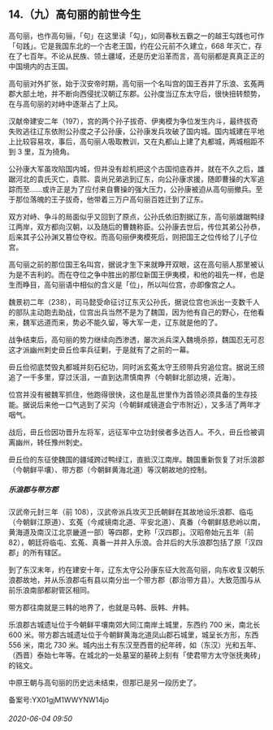 ## 14.（九）高句丽的前世今生
高句丽，也作高句骊，「句」在这里读「勾」，如同春秋五霸之一的越王勾践也可作「句践」。它是我国东北的一个古老王国，约在公元前不久建立，668 年灭亡，存在了七百年。不论从民族、领土疆域，还是历史沿革而言，高句丽都是真真正正的中国境内的古王国。



高句丽对外扩张，始于汉安帝时期，高句丽一个名叫宫的国王吞并了乐浪、玄菟两郡大部土地，并不断向西侵扰汉朝辽东郡。公孙度当辽东太守后，很快扭转颓势，在与高句丽的对峙中逐渐占了上风。



汉献帝建安二年（197），宫的两个孙子拔奇、伊夷模为争位发生内斗，最终拔奇失败逃往辽东依附公孙度之子公孙康，公孙康发兵攻破了国内城。国内城建在平地上比较容易攻，事后，高句丽人吸取教训，又在丸都山上建了丸都城，两城相距不到 3 里，互为掎角。



公孙康大军虽攻陷国内城，但并没有趁机把这个古国彻底吞并，就在不久之后，雄踞河北的袁氏灭亡，袁熙、袁尚兄弟逃到辽东，向公孙康求援，随即曹操的大军追踪而至……或许正是为了应付来自曹操的强大压力，公孙康被迫从高句丽撤兵。至于那位落魄的王子拔奇，他带着三万户高句丽百姓迁到了辽东。



双方对峙、争斗的局面似乎又回到了原点，公孙氏依旧割据辽东，高句丽雄踞鸭绿江两岸，双方都向汉朝，以及随后的曹魏称臣。公孙康去世后，传位其弟公孙恭，后来其子公孙渊又篡位夺权。而高句丽伊夷模死后，则把国王之位传给了儿子位宫。



高句丽之前的那位国王名叫宫，据说才生下来就睁开双眼，这在高句丽人那里被认为是不吉利的。而在夺位之争中胜出的那位新国王伊夷模，和他的祖先一样，也是生而睁目，高句丽语中相似的含义是「位」，所以叫位宫，亦即像宫之人。



魏景初二年（238），司马懿受命征讨辽东灭公孙氏，据说位宫也派出一支数千人的部队主动跑去助战，位宫出兵当然不是为了魏国，因为他有自己的野心，在他看来，魏军远道而来，势必不能久留，等大军一走，辽东就是他的了。



战争结束后，高句丽的势力继续向西渗透，屡次派兵深入魏境杀掠，魏国忍无可忍这才派幽州刺史毌丘俭率兵征剿，于是就有了之前的一幕。



毌丘俭彻底焚毁丸都城并刻石纪功，同时派玄菟太守王颀带兵穷追位宫。据说王颀追了一千多里，穿过沃沮，一直到达肃慎南界（今朝鲜北部边境，近海）。



位宫并没有被魏军抓住，他跑得很快，这也是乱世里作为首领必须具备的生存技能。据说后来他一口气逃到了买沟（今朝鲜咸镜道会宁市附近），又多活了两年才咽气。



战后，毌丘俭因功晋升左将军，远征军中立功封侯者多达百人。不久，毌丘俭被调离幽州，转任豫州刺史。



毌丘俭的东征使魏国的疆域跨过鸭绿江，直抵汉江南岸。魏国重新恢复了对乐浪郡（今朝鲜平壤）、带方郡（今朝鲜黄海北道）等汉朝故地的控制。



##### 乐浪郡与带方郡


汉武帝元封三年（前 108），汉武帝派兵攻灭卫氏朝鲜在其故地设乐浪郡、临屯（今朝鲜江原道）、玄菟（今咸镜南北道、平安北道）、真番（今朝鲜慈悲岭以南，黄海道及南汉江北京畿道一部）等四郡，史称「汉四郡」。汉昭帝始元五年（前 82），朝廷将临屯、玄菟、真番一并并入乐浪。合并后的大乐浪郡包括了原「汉四郡」的所有辖区。



到了东汉末年，约在建安十年，辽东太守公孙康东征大败高句丽，向东收复汉朝乐浪郡故地，并从乐浪郡屯有县以南分出一个带方郡（郡治带方县）。大致范围与从前乐浪南部都尉管区相同。



带方郡往南就是三韩的地界了，也就是马韩、辰韩、弁韩。



乐浪郡古城遗址位于今朝鲜平壤南郊大同江南岸土城里，东西约 700 米，南北长 600 米。带方郡古城遗址位于今朝鲜黄海北道凤山郡石城里，城呈长方形，东西 556 米，南北 730 米。城内出土有东汉至西晋的纪年砖，如（东汉）光和五年、（西晋）泰始七年等。在城北的一处墓室的墓砖上刻有「使君带方太守张抚夷砖」的铭文。



中原王朝与高句丽的历史远未结束，但那已是另一段历史了。



备案号:YX01gjM1WWYNW14jo


###### 2020-06-04 09:50
